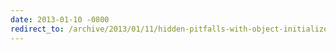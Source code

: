 ```yaml
---
date: 2013-01-10 -0800
redirect_to: /archive/2013/01/11/hidden-pitfalls-with-object-initializers.aspx/
---
```

